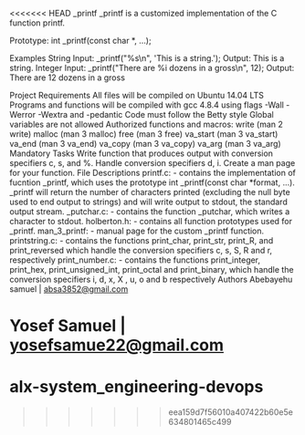 <<<<<<< HEAD
_printf
_printf is a customized implementation of the C function printf. 

Prototype: int _printf(const char *, ...);

Examples
String
Input: _printf("%s\n", 'This is a string.');
Output: This is a string.
Integer
Input: _printf("There are %i dozens in a gross\n", 12);
Output: There are 12 dozens in a gross

Project Requirements
All files will be compiled on Ubuntu 14.04 LTS
Programs and functions will be compiled with gcc 4.8.4 using flags -Wall -Werror -Wextra and -pedantic
Code must follow the Betty style
Global variables are not allowed
Authorized functions and macros:
write (man 2 write)
malloc (man 3 malloc)
free (man 3 free)
va_start (man 3 va_start)
va_end (man 3 va_end)
va_copy (man 3 va_copy)
va_arg (man 3 va_arg)
Mandatory Tasks
 Write function that produces output with conversion specifiers c, s, and %.
 Handle conversion specifiers d, i.
 Create a man page for your function.
File Descriptions
printf.c: - contains the implementation of fucntion _printf, which uses the prototype              int _printf(const char *format, ...).
_printf will return the number of characters printed (excluding the null byte used to end output to strings) and will write output to stdout, the standard output stream.
_putchar.c: - contains the function _putchar, which writes a character to stdout.
holberton.h: - contains all function prototypes used for _printf.
man_3_printf: - manual page for the custom _printf function.
printstring.c: - contains the functions print_char, print_str, print_R, and print_reversed which handle the conversion specifiers c, s, S, R and r, respectively
print_number.c: - contains the functions print_integer, print_hex, print_unsigned_int, print_octal  and print_binary, which handle the conversion specifiers i, d, x, X , u, o and b respectively
Authors
Abebayehu samuel | absa3852@gmail.com

Yosef Samuel | yosefsamue22@gmail.com
=======
# alx-system_engineering-devops
>>>>>>> eea159d7f56010a407422b60e5e634801465c499
